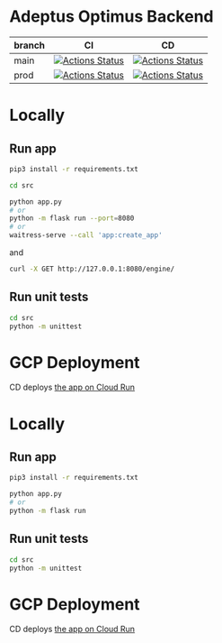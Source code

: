 # Adeptus Optimus Backend

|branch|CI|CD|
|--|--|--|
|main|[![Actions Status](https://github.com/bonnal-enzo/adeptus-optimus-backend/workflows/test/badge.svg?branch=main)](https://github.com/bonnal-enzo/adeptus-optimus-backend/actions)|[![Actions Status](https://github.com/bonnal-enzo/adeptus-optimus-backend/workflows/deploy/badge.svg?branch=main)](https://github.com/bonnal-enzo/adeptus-optimus-backend/actions)|
|prod|[![Actions Status](https://github.com/bonnal-enzo/adeptus-optimus-backend/workflows/test/badge.svg?branch=prod)](https://github.com/bonnal-enzo/adeptus-optimus-backend/actions)|[![Actions Status](https://github.com/bonnal-enzo/adeptus-optimus-backend/workflows/deploy/badge.svg?branch=prod)](https://github.com/bonnal-enzo/adeptus-optimus-backend/actions)|




# Locally
## Run app
```bash
pip3 install -r requirements.txt

cd src

python app.py
# or
python -m flask run --port=8080
# or
waitress-serve --call 'app:create_app'
```

and 

```bash
curl -X GET http://127.0.0.1:8080/engine/
```

## Run unit tests
```bash
cd src
python -m unittest
```

# GCP Deployment
CD deploys [the app on Cloud Run](https://console.cloud.google.com/run/detail/europe-west1/engine/metrics?authuser=0&project=adeptus-optimus)


# Locally
## Run app
```bash
pip3 install -r requirements.txt

python app.py
# or
python -m flask run
```

## Run unit tests
```bash
cd src
python -m unittest
```

# GCP Deployment
CD deploys [the app on Cloud Run](https://console.cloud.google.com/run/detail/europe-west1/engine/metrics?authuser=0&project=adeptus-optimus)
